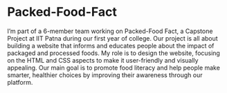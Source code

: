 # Packed-Food-Fact

I’m part of a 6-member team working on Packed-Food Fact, a Capstone Project at IIT Patna during our first year of college. Our project is all about building a website that informs and educates people about the impact of packaged and processed foods. My role is to design the website, focusing on the HTML and CSS aspects to make it user-friendly and visually appealing. Our main goal is to promote food literacy and help people make smarter, healthier choices by improving their awareness through our platform.
